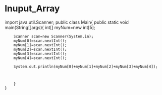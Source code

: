 # Inuput_Array

import java.util.Scanner;
public class Main{
    public static void main(String[]args){
        int[] myNum=new int[5];
        
        Scanner scan=new Scanner(System.in);
        myNum[0]=scan.nextInt();
        myNum[1]=scan.nextInt();
        myNum[2]=scan.nextInt();
        myNum[3]=scan.nextInt();
        myNum[4]=scan.nextInt();
        
        System.out.println(myNum[0]+myNum[1]+myNum[2]+myNum[3]+myNum[4]);
        
        
        
        }
    }
        
